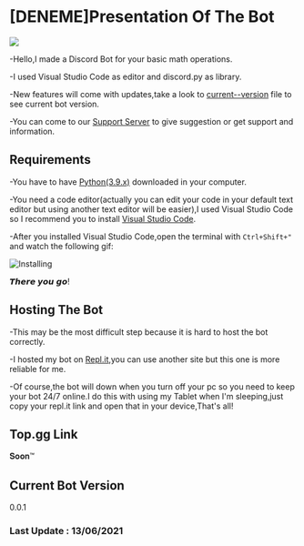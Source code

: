 <h1>[DENEME]Presentation Of The Bot</h1>

<img src="https://i.imgur.com/iwEbpIw.png"/>

-Hello,I made a Discord Bot for your basic math operations.

-I used Visual Studio Code as editor and discord.py as library.

-New features will come with updates,take a look to <a href="https://github.com/451EK/CalculationBot/blob/main/current--version">current--version</a> file to see current bot version.  

-You can come to our <a href="https://discord.gg/YftvCvgPdy">Support Server</a> to give suggestion or get support and information.


<h2>Requirements</h2>

-You have to have <a href="https://www.python.org/ftp/python/3.9.5/python-3.9.5-amd64.exe">Python(3.9.x)</a> downloaded in your computer.

-You need a code editor(actually you can edit your code in your default text editor but using another text editor will be easier),I used Visual Studio Code so I recommend you to install <a href="https://code.visualstudio.com/">Visual Studio Code</a>.

-After you installed Visual Studio Code,open the terminal with `Ctrl+Shift+"` and watch the following gif:

<img src="https://i.imgur.com/p4aCiVy.gif" alt=Installing The discord.py/>

𝙏𝙝𝙚𝙧𝙚 𝙮𝙤𝙪 𝙜𝙤!

<h2>Hosting The Bot</h2>

-This may be the most difficult step because it is hard to host the bot correctly.

-I hosted my bot on <a href="replit.com">Repl.it</a>,you can use another site but this one is more reliable for me.

-Of course,the bot will down when you turn off your pc so you need to keep your bot 24/7 online.I do this with using my Tablet when I'm sleeping,just copy your repl.it link and open that in your device,That's all!

<h2>Top.gg Link</h2>

𝐒𝐨𝐨𝐧™

<h2> Current Bot Version </h2>

0.0.1

<h3> Last Update : 13/06/2021 </h3>
